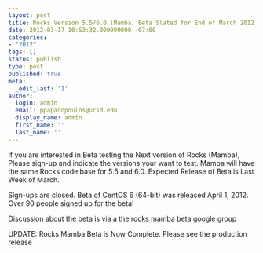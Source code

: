 ```yaml
---
layout: post
title: Rocks Version 5.5/6.0 (Mamba) Beta Slated for End of March 2012
date: 2012-03-17 10:53:32.000000000 -07:00
categories:
- "2012"
tags: []
status: publish
type: post
published: true
meta:
  _edit_last: '1'
author:
  login: admin
  email: ppapadopoulos@ucsd.edu
  display_name: admin
  first_name: ''
  last_name: ''
---
```


If you are interested in Beta testing the Next version of Rocks (Mamba),
Please sign-up and indicate the versions your want to test. Mamba will have
the same Rocks code base for 5.5 and 6.0. Expected Release of Beta is Last
Week of March.

Sign-ups are closed.  Beta  of CentOS 6 (64-bit) was released April 1, 2012.
Over 90 people signed up for the beta!

Discussion about the beta is via a the [rocks mamba beta google group][1]

UPDATE: Rocks Mamba Beta is Now Complete. Please see the production release

[1]: https://groups.google.com/forum/#!forum/rocks-mamba-beta
